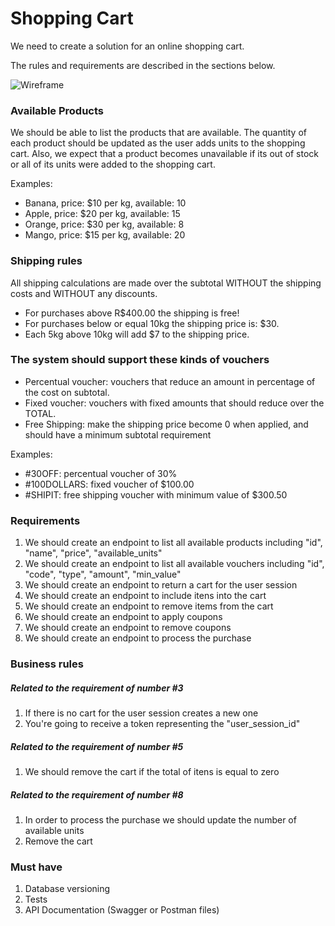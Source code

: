 # Shopping Cart

We need to create a solution for an online shopping cart.

The rules and requirements are described in the sections below.

![Wireframe](https://cdn.discordapp.com/attachments/649961050287898655/653636464080453632/shopping-cart-challenge.jpg)


### Available Products

We should be able to list the products that are available. The quantity of each product should be updated as the user adds units to the shopping cart. Also, we expect that a product becomes unavailable if its out of stock or all of its units were added to the shopping cart.

Examples:

- Banana, price: $10 per kg, available: 10
- Apple, price: $20 per kg, available: 15
- Orange, price: $30 per kg, available: 8
- Mango, price: $15 per kg, available: 20


### Shipping rules

All shipping calculations are made over the subtotal WITHOUT the shipping costs and WITHOUT any discounts. 

- For purchases above R$400.00 the shipping is free!
- For purchases below or equal 10kg the shipping price is: $30.
- Each 5kg above 10kg will add $7 to the shipping price. 


### The system should support these kinds of vouchers

- Percentual voucher: vouchers that reduce an amount in percentage of the cost on subtotal.
- Fixed voucher: vouchers with fixed amounts that should reduce over the TOTAL.
- Free Shipping: make the shipping price become 0 when applied, and should have a minimum subtotal requirement

Examples:

- #30OFF: percentual voucher of 30%
- #100DOLLARS: fixed voucher of $100.00
- #SHIPIT: free shipping voucher with minimum value of $300.50


### Requirements

1. We should create an endpoint to list all available products including "id", "name", "price", "available_units"
2. We should create an endpoint to list all available vouchers including "id", "code", "type", "amount", "min_value"
3. We should create an endpoint to return a cart for the user session
4. We should create an endpoint to include itens into the cart
5. We should create an endpoint to remove items from the cart
6. We should create an endpoint to apply coupons
7. We should create an endpoint to remove coupons
8. We should create an endpoint to process the purchase

### Business rules

##### Related to the requirement of number #3
1. If there is no cart for the user session creates a new one
2. You're going to receive a token representing the "user_session_id"

##### Related to the requirement of number #5
1. We should remove the  cart if the total of itens is equal to zero

##### Related to the requirement of number #8
1. In order to process the purchase we should update the number of available units
2. Remove the cart
  
### Must have

1. Database versioning
2. Tests
3. API Documentation (Swagger or Postman files)
